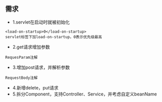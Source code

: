 ## 需求

* 1.servlet在启动时就被初始化
```
<load-on-startup>0</load-on-startup>
servlet标签下加load-on-startup，0表示优先级最高
```
* 2.get请求增加参数
```
RequesParam注解
```
* 3.增加post请求，并解析参数
```
RequestBody注解
```
* 4.新增delete，put请求
* 5.拆分Component，支持Controller、Service，并考虑自定义beanName
